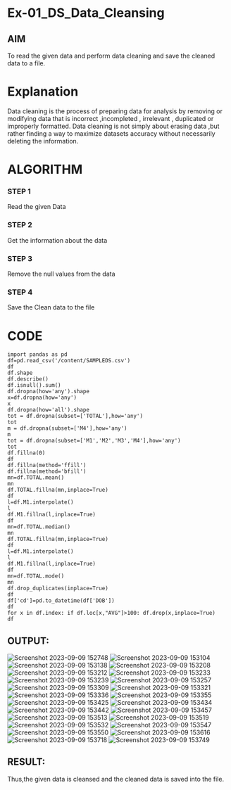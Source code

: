 # Ex-01_DS_Data_Cleansing


## AIM
To read the given data and perform data cleaning and save the cleaned data to a file. 

# Explanation
Data cleaning is the process of preparing data for analysis by removing or modifying data that is incorrect ,incompleted , irrelevant , duplicated or improperly formatted. 
Data cleaning is not simply about erasing data ,but rather finding a way to maximize datasets accuracy without necessarily deleting the information. 

# ALGORITHM
### STEP 1
Read the given Data
### STEP 2
Get the information about the data
### STEP 3
Remove the null values from the data
### STEP 4
Save the Clean data to the file

# CODE 
```
import pandas as pd
df=pd.read_csv('/content/SAMPLEDS.csv')
df
df.shape
df.describe()
df.isnull().sum()
df.dropna(how='any').shape
x=df.dropna(how='any')
x
df.dropna(how='all').shape
tot = df.dropna(subset=['TOTAL'],how='any')
tot
m = df.dropna(subset=['M4'],how='any')
m
tot = df.dropna(subset=['M1','M2','M3','M4'],how='any')
tot
df.fillna(0)
df
df.fillna(method='ffill')
df.fillna(method='bfill')
mn=df.TOTAL.mean()
mn
df.TOTAL.fillna(mn,inplace=True)
df
l=df.M1.interpolate()
l
df.M1.fillna(l,inplace=True)
df
mn=df.TOTAL.median()
mn
df.TOTAL.fillna(mn,inplace=True)
df
l=df.M1.interpolate()
l
df.M1.fillna(l,inplace=True)
df
mn=df.TOTAL.mode()
mn
df.drop_duplicates(inplace=True)
df
df['cd']=pd.to_datetime(df['DOB'])
df
for x in df.index: if df.loc[x,"AVG"]>100: df.drop(x,inplace=True)
df
```
## OUTPUT:
![Screenshot 2023-09-09 152748](https://github.com/Balachandran143/ODD2023-Datascience-Ex01/assets/118886489/a95c0e42-bb87-4669-9689-62605280a990)
![Screenshot 2023-09-09 153104](https://github.com/Balachandran143/ODD2023-Datascience-Ex01/assets/118886489/332952e2-9c3b-41bb-a838-2c19c984223c)
![Screenshot 2023-09-09 153138](https://github.com/Balachandran143/ODD2023-Datascience-Ex01/assets/118886489/415fd883-74ad-46f8-a486-97a1624b3925)
![Screenshot 2023-09-09 153208](https://github.com/Balachandran143/ODD2023-Datascience-Ex01/assets/118886489/b5440dae-687f-4b4e-a742-a83e13d26e55)
![Screenshot 2023-09-09 153212](https://github.com/Balachandran143/ODD2023-Datascience-Ex01/assets/118886489/243955b2-8d68-4727-8c57-b599c1fb154a)
![Screenshot 2023-09-09 153233](https://github.com/Balachandran143/ODD2023-Datascience-Ex01/assets/118886489/9be2df76-8da7-4dfd-9657-d1119ef94ec9)
![Screenshot 2023-09-09 153239](https://github.com/Balachandran143/ODD2023-Datascience-Ex01/assets/118886489/f97c43d5-894b-4297-83d6-daa0a381445d)
![Screenshot 2023-09-09 153257](https://github.com/Balachandran143/ODD2023-Datascience-Ex01/assets/118886489/c1e5c51a-8f86-42aa-9481-be62ed118b47)
![Screenshot 2023-09-09 153309](https://github.com/Balachandran143/ODD2023-Datascience-Ex01/assets/118886489/45aa4e84-5eca-47fc-840f-704ee5d95e21)
![Screenshot 2023-09-09 153321](https://github.com/Balachandran143/ODD2023-Datascience-Ex01/assets/118886489/466e7b9c-c7bc-4a1c-805c-9a7ff9be1587)
![Screenshot 2023-09-09 153336](https://github.com/Balachandran143/ODD2023-Datascience-Ex01/assets/118886489/b682c3d5-9497-4753-ac7b-b1db64d294f7)
![Screenshot 2023-09-09 153355](https://github.com/Balachandran143/ODD2023-Datascience-Ex01/assets/118886489/976f5a6f-f893-4519-a160-c4f792522a5c)
![Screenshot 2023-09-09 153425](https://github.com/Balachandran143/ODD2023-Datascience-Ex01/assets/118886489/a5d9ddb1-17f5-410f-938d-1a70141aac6b)
![Screenshot 2023-09-09 153434](https://github.com/Balachandran143/ODD2023-Datascience-Ex01/assets/118886489/09aba96a-e2b4-45e2-a8db-8443c57a303a)
![Screenshot 2023-09-09 153442](https://github.com/Balachandran143/ODD2023-Datascience-Ex01/assets/118886489/b9e661ba-bc1d-4580-a130-868d18ea56eb)
![Screenshot 2023-09-09 153457](https://github.com/Balachandran143/ODD2023-Datascience-Ex01/assets/118886489/8ce63778-5681-428a-914e-90e33f042cf1)
![Screenshot 2023-09-09 153513](https://github.com/Balachandran143/ODD2023-Datascience-Ex01/assets/118886489/bf61f7b9-f796-4376-b6c7-4c2a076993fd)
![Screenshot 2023-09-09 153519](https://github.com/Balachandran143/ODD2023-Datascience-Ex01/assets/118886489/072b06fe-e61e-4b89-b5cd-3fb2d70d9c13)
![Screenshot 2023-09-09 153532](https://github.com/Balachandran143/ODD2023-Datascience-Ex01/assets/118886489/6f09fa19-987d-46c4-96cc-ffca03d7fe31)
![Screenshot 2023-09-09 153547](https://github.com/Balachandran143/ODD2023-Datascience-Ex01/assets/118886489/73b3c5e8-6fa1-4238-915c-2a5852ad72fd)
![Screenshot 2023-09-09 153550](https://github.com/Balachandran143/ODD2023-Datascience-Ex01/assets/118886489/35a30bd1-858f-42b3-a56c-faab0db586a3)
![Screenshot 2023-09-09 153616](https://github.com/Balachandran143/ODD2023-Datascience-Ex01/assets/118886489/62e44320-5387-404c-adcb-08b2033e530f)
![Screenshot 2023-09-09 153718](https://github.com/Balachandran143/ODD2023-Datascience-Ex01/assets/118886489/e6705cf6-6207-4231-902d-7b262c63dc91)
![Screenshot 2023-09-09 153749](https://github.com/Balachandran143/ODD2023-Datascience-Ex01/assets/118886489/7f42c701-965c-4965-b5f8-ecbe1216ca48)

## RESULT:
Thus,the given data is cleansed and the cleaned data is saved into the file.


